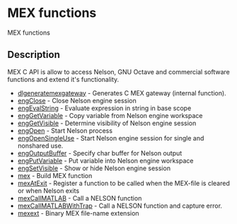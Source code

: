 # MEX functions

MEX functions

## Description

MEX C API is allow to access Nelson, GNU Octave and commercial software functions and extend it's functionality.

- [dlgeneratemexgateway](dlgeneratemexgateway.md) - Generates C MEX gateway (internal function).
- [engClose](engClose.md) - Close Nelson engine session
- [engEvalString](engEvalString.md) - Evaluate expression in string in base scope
- [engGetVariable](engGetVariable.md) - Copy variable from Nelson engine workspace
- [engGetVisible](engGetVisible.md) - Determine visibility of Nelson engine session
- [engOpen](engOpen.md) - Start Nelson process
- [engOpenSingleUse](engOpenSingleUse.md) - Start Nelson engine session for single and nonshared use.
- [engOutputBuffer](engOutputBuffer.md) - Specify char buffer for Nelson output
- [engPutVariable](engPutVariable.md) - Put variable into Nelson engine workspace
- [engSetVisible](engSetVisible.md) - Show or hide Nelson engine session
- [mex](mex.md) - Build MEX function
- [mexAtExit](mexAtExit.md) - Register a function to be called when the MEX-file is cleared or when Nelson exits
- [mexCallMATLAB](mexCallMATLAB.md) - Call a NELSON function
- [mexCallMATLABWithTrap](mexCallMATLABWithTrap.md) - Call a NELSON function and capture error.
- [mexext](mexext.md) - Binary MEX file-name extension
